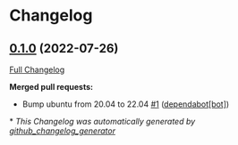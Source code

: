 # Changelog

## [0.1.0](https://github.com/buluma/ansible-role-wordpress/tree/0.1.0) (2022-07-26)

[Full Changelog](https://github.com/buluma/ansible-role-wordpress/compare/89440f4205b8584ad82dab8080ceca82d408b961...0.1.0)

**Merged pull requests:**

- Bump ubuntu from 20.04 to 22.04 [\#1](https://github.com/buluma/ansible-role-wordpress/pull/1) ([dependabot[bot]](https://github.com/apps/dependabot))



\* *This Changelog was automatically generated by [github_changelog_generator](https://github.com/github-changelog-generator/github-changelog-generator)*
